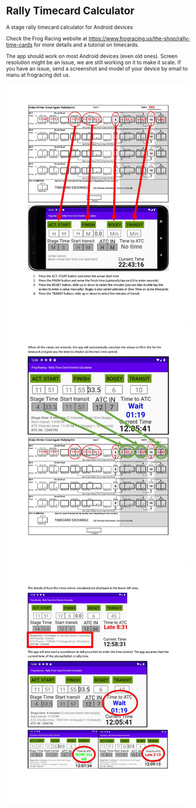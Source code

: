 # Rally Timecard Calculator
A stage rally timecard calculator for Android devices

Check the Frog Racing website at https://www.frogracing.us/the-shop/rally-time-cards for more details and a tutorial on timecards.

The app should work on most Android devices (even old ones). Screen resolution might be an issue, we are still working on it to make it scale. If you have an issue, send a screenshot and model of your device by email to manu at frogracing dot us.

![Instructions page 1](https://github.com/cecchet/RallyTimecardCalculator/blob/main/Time%20card%20calculator%20manual_Page_1.jpg?raw=true)
![Instructions page 1](https://github.com/cecchet/RallyTimecardCalculator/blob/main/Time%20card%20calculator%20manual_Page_2.jpg?raw=true)
![Instructions page 1](https://github.com/cecchet/RallyTimecardCalculator/blob/main/Time%20card%20calculator%20manual_Page_3.jpg?raw=true)

